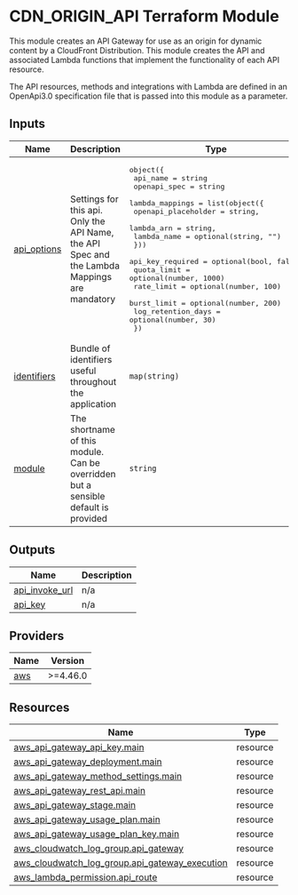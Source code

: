 # CDN_ORIGIN_API Terraform Module

This module creates an API Gateway for use as an origin for dynamic content by a CloudFront Distribution. This module creates the API and associated Lambda functions that implement the functionality of each API resource.

The API resources, methods and integrations with Lambda are defined in an OpenApi3.0 specification file that is passed into this module as a parameter.


<!-- BEGIN_TF_DOCS -->
## Inputs

| Name | Description | Type | Default | Required |
|------|-------------|------|---------|:--------:|
| <a name="input_api_options"></a> [api\_options](#input\_api\_options) | Settings for this api. Only the API Name, the API Spec and the Lambda Mappings are mandatory | <pre>object({<br>    api_name     = string<br>    openapi_spec = string<br>    lambda_mappings = list(object({<br>      openapi_placeholder = string,<br>      lambda_arn          = string,<br>      lambda_name         = optional(string, "")<br>    }))<br>    api_key_required   = optional(bool, false)<br>    quota_limit        = optional(number, 1000)<br>    rate_limit         = optional(number, 100)<br>    burst_limit        = optional(number, 200)<br>    log_retention_days = optional(number, 30)<br>  })</pre> | n/a | yes |
| <a name="input_identifiers"></a> [identifiers](#input\_identifiers) | Bundle of identifiers useful throughout the application | `map(string)` | n/a | yes |
| <a name="input_module"></a> [module](#input\_module) | The shortname of this module. Can be overridden but a sensible default is provided | `string` | `"webapi"` | no |
## Outputs

| Name | Description |
|------|-------------|
| <a name="output_api_invoke_url"></a> [api\_invoke\_url](#output\_api\_invoke\_url) | n/a |
| <a name="output_api_key"></a> [api\_key](#output\_api\_key) | n/a |
## Providers

| Name | Version |
|------|---------|
| <a name="provider_aws"></a> [aws](#provider\_aws) | >=4.46.0 |
## Resources

| Name | Type |
|------|------|
| [aws_api_gateway_api_key.main](https://registry.terraform.io/providers/hashicorp/aws/latest/docs/resources/api_gateway_api_key) | resource |
| [aws_api_gateway_deployment.main](https://registry.terraform.io/providers/hashicorp/aws/latest/docs/resources/api_gateway_deployment) | resource |
| [aws_api_gateway_method_settings.main](https://registry.terraform.io/providers/hashicorp/aws/latest/docs/resources/api_gateway_method_settings) | resource |
| [aws_api_gateway_rest_api.main](https://registry.terraform.io/providers/hashicorp/aws/latest/docs/resources/api_gateway_rest_api) | resource |
| [aws_api_gateway_stage.main](https://registry.terraform.io/providers/hashicorp/aws/latest/docs/resources/api_gateway_stage) | resource |
| [aws_api_gateway_usage_plan.main](https://registry.terraform.io/providers/hashicorp/aws/latest/docs/resources/api_gateway_usage_plan) | resource |
| [aws_api_gateway_usage_plan_key.main](https://registry.terraform.io/providers/hashicorp/aws/latest/docs/resources/api_gateway_usage_plan_key) | resource |
| [aws_cloudwatch_log_group.api_gateway](https://registry.terraform.io/providers/hashicorp/aws/latest/docs/resources/cloudwatch_log_group) | resource |
| [aws_cloudwatch_log_group.api_gateway_execution](https://registry.terraform.io/providers/hashicorp/aws/latest/docs/resources/cloudwatch_log_group) | resource |
| [aws_lambda_permission.api_route](https://registry.terraform.io/providers/hashicorp/aws/latest/docs/resources/lambda_permission) | resource |
<!-- END_TF_DOCS -->